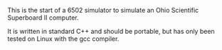This is the start of a 6502 simulator to simulate an Ohio Scientific
Superboard II computer.

It is written in standard C++ and should be portable, but has only
been tested on Linux with the gcc compiler.
